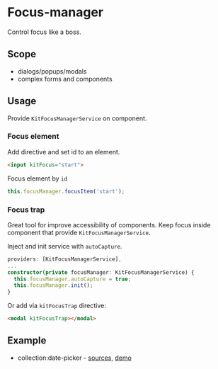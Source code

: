 # Focus-manager

Control focus like a boss.


## Scope
 
* dialogs/popups/modals
* complex forms and components


## Usage

Provide `KitFocusManagerService` on component.

### Focus element

Add directive and set id to an element.

```html
<input kitFocus="start">
```

Focus element by `id`

```typescript
this.focusManager.focusItem('start');
```


### Focus trap

Great tool for improve accessibility of components. Keep focus inside component that provide `KitFocusManagerService`.

Inject and init service with `autoCapture`.

```typescript
providers: [KitFocusManagerService],
...
constructor(private focusManager: KitFocusManagerService) {
  this.focusManager.autoCapture = true;
  this.focusManager.init();
}
```

Or add via `kitFocusTrap` directive:

```html
<modal kitFocusTrap></modal>
```


## Example

* collection:date-picker - [sources](https://github.com/ngx-kit/ngx-kit/tree/master/packages/collection/lib/ui-date-picker), [demo](https://ngx-kit.com/collection/module/ui-date-picker)
